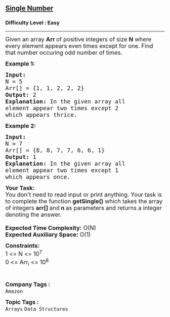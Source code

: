 <h2><a href="https://www.geeksforgeeks.org/problems/single-number1014/1">Single Number</a></h2><h3>Difficulty Level : Easy</h3><hr><div class="problems_problem_content__Xm_eO"><p><span style="font-size:18px">Given an array <strong>Arr</strong><strong>&nbsp;</strong>of positive integers&nbsp;of size <strong>N</strong> where every element appears even times except for one. Find that number occuring odd number of times.</span></p>

<p><span style="font-size:18px"><strong>Example 1:</strong></span></p>

<pre><span style="font-size:18px"><strong>Input:</strong> 
N = 5
Arr[] = {1, 1, 2, 2, 2}
<strong>Output:</strong> 2
<strong>Explanation:</strong> In the given array all
element appear two times except 2
which appears thrice.</span></pre>

<p><span style="font-size:18px"><strong>Example 2:</strong></span></p>

<pre><span style="font-size:18px"><strong>Input:</strong> 
N = 7
Arr[] = {8, 8,&nbsp;7, 7, 6, 6, 1}
<strong>Output:</strong> 1
<strong>Explanation:</strong> In the given array all
element appear two times except 1
which appears once.</span></pre>

<p><span style="font-size:18px"><strong>Your Task:&nbsp;&nbsp;</strong><br>
You don't need to read input or print anything. Your task is to complete the function&nbsp;<strong>getSingle</strong><strong>()</strong>&nbsp;which takes the array of integers&nbsp;<strong>arr[]</strong><strong>&nbsp;</strong>and<strong>&nbsp;n&nbsp;</strong>as parameters and returns a integer denoting&nbsp;the answer.<br>
<br>
<strong>Expected Time Complexity:</strong>&nbsp;O(N)<br>
<strong>Expected Auxiliary Space:</strong>&nbsp;O(1)</span></p>

<p><span style="font-size:18px"><strong>Constraints:</strong><br>
1 &lt;= N &lt;= 10<sup>7</sup><br>
0 &lt;= Arr<sub>i</sub> &lt;= 10<sup>8</sup></span></p>

<p>&nbsp;</p>
</div><p><span style=font-size:18px><strong>Company Tags : </strong><br><code>Amazon</code>&nbsp;<br><p><span style=font-size:18px><strong>Topic Tags : </strong><br><code>Arrays</code>&nbsp;<code>Data Structures</code>&nbsp;